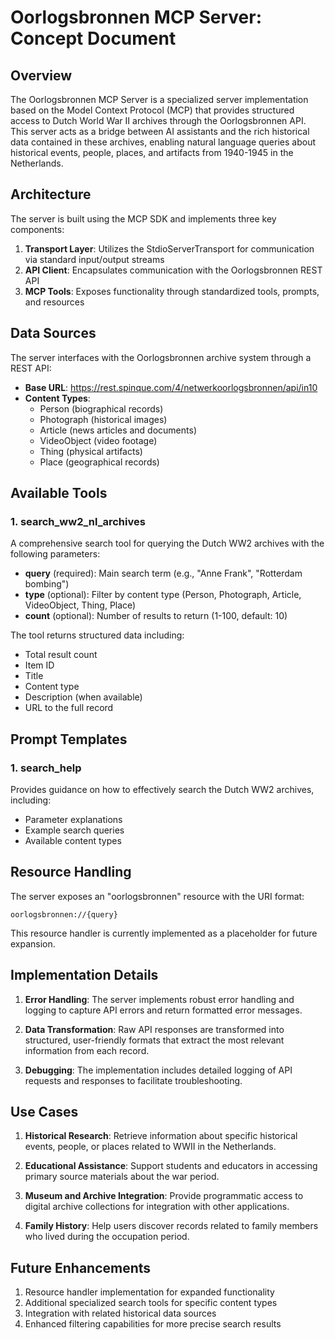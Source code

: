 # Oorlogsbronnen MCP Server: Concept Document

## Overview

The Oorlogsbronnen MCP Server is a specialized server implementation based on the Model Context Protocol (MCP) that provides structured access to Dutch World War II archives through the Oorlogsbronnen API. This server acts as a bridge between AI assistants and the rich historical data contained in these archives, enabling natural language queries about historical events, people, places, and artifacts from 1940-1945 in the Netherlands.

## Architecture

The server is built using the MCP SDK and implements three key components:

1. **Transport Layer**: Utilizes the StdioServerTransport for communication via standard input/output streams
2. **API Client**: Encapsulates communication with the Oorlogsbronnen REST API
3. **MCP Tools**: Exposes functionality through standardized tools, prompts, and resources

## Data Sources

The server interfaces with the Oorlogsbronnen archive system through a REST API:

- **Base URL**: https://rest.spinque.com/4/netwerkoorlogsbronnen/api/in10
- **Content Types**: 
  - Person (biographical records)
  - Photograph (historical images)
  - Article (news articles and documents)
  - VideoObject (video footage)
  - Thing (physical artifacts)
  - Place (geographical records)

## Available Tools

### 1. search_ww2_nl_archives

A comprehensive search tool for querying the Dutch WW2 archives with the following parameters:

- **query** (required): Main search term (e.g., "Anne Frank", "Rotterdam bombing")
- **type** (optional): Filter by content type (Person, Photograph, Article, VideoObject, Thing, Place)
- **count** (optional): Number of results to return (1-100, default: 10)

The tool returns structured data including:
- Total result count
- Item ID
- Title
- Content type
- Description (when available)
- URL to the full record

## Prompt Templates

### 1. search_help

Provides guidance on how to effectively search the Dutch WW2 archives, including:
- Parameter explanations
- Example search queries
- Available content types

## Resource Handling

The server exposes an "oorlogsbronnen" resource with the URI format:
```
oorlogsbronnen://{query}
```

This resource handler is currently implemented as a placeholder for future expansion.

## Implementation Details

1. **Error Handling**: The server implements robust error handling and logging to capture API errors and return formatted error messages.

2. **Data Transformation**: Raw API responses are transformed into structured, user-friendly formats that extract the most relevant information from each record.

3. **Debugging**: The implementation includes detailed logging of API requests and responses to facilitate troubleshooting.

## Use Cases

1. **Historical Research**: Retrieve information about specific historical events, people, or places related to WWII in the Netherlands.

2. **Educational Assistance**: Support students and educators in accessing primary source materials about the war period.

3. **Museum and Archive Integration**: Provide programmatic access to digital archive collections for integration with other applications.

4. **Family History**: Help users discover records related to family members who lived during the occupation period.

## Future Enhancements

1. Resource handler implementation for expanded functionality
2. Additional specialized search tools for specific content types
3. Integration with related historical data sources
4. Enhanced filtering capabilities for more precise search results 